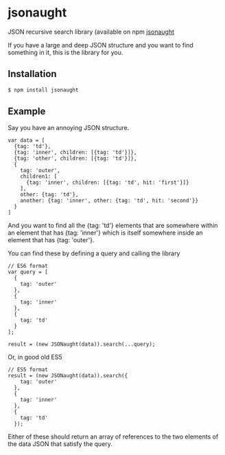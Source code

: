 # jsonaught
JSON recursive search library (available on npm [jsonaught](https://www.npmjs.com/search?q=jsonaught)

If you have a large and deep JSON structure and you want to find something in it, this is the library for you.

## Installation

```bash
$ npm install jsonaught
```

## Example

Say you have an annoying JSON structure.

    var data = [
      {tag: 'td'},
      {tag: 'inner', children: [{tag: 'td'}]},
      {tag: 'other', children: [{tag: 'td'}]},
      {
        tag: 'outer',
        children1: [
          {tag: 'inner', children: [{tag: 'td', hit: 'first'}]}
        ],
        other: {tag: 'td'},
        another: {tag: 'inner', other: {tag: 'td', hit: 'second'}}
      }
    ]
    
And you want to find all the {tag: 'td'} elements that are somewhere within
an element that has {tag: 'inner'} which is itself somewhere inside an
element that has {tag: 'outer'}.

You can find these by defining a query and calling the library

    // ES6 format
    var query = [
      {
        tag: 'outer'
      },
      {
        tag: 'inner'
      },
      {
        tag: 'td'
      }
    ];

    result = (new JSONaught(data)).search(...query);

Or, in good old ES5

    // ES5 format
    result = (new JSONaught(data)).search({
        tag: 'outer'
      },
      {
        tag: 'inner'
      },
      {
        tag: 'td'
      });

Either of these should return an array of references to the two elements of the data JSON that satisfy the query.
